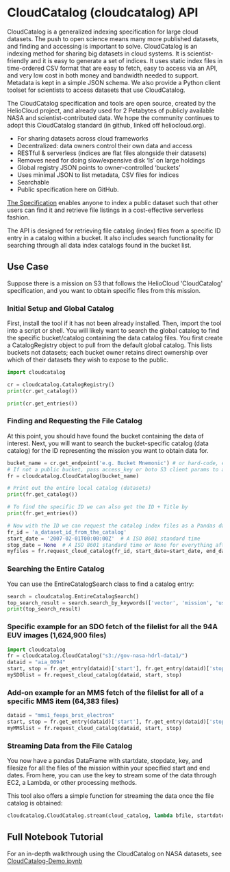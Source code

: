 # CloudCatalog (cloudcatalog) API

CloudCatalog is a generalized indexing specification for large cloud datasets.
The push to open science means many more published datasets, and finding and accessing is important to solve. CloudCatalog is an indexing method for sharing big datasets in cloud systems. It is scientist-friendly and it is easy to generate a set of indices. It uses static index files in time-ordered CSV format that are easy to fetch, easy to access via an API, and very low cost in both money and bandwidth needed to support. Metadata is kept in a simple JSON schema. We also provide a Python client toolset for scientists to access datasets that use CloudCatalog. 

The CloudCatalog specification and tools are open source, created by the HelioCloud project, and already used for 2 Petabytes of publicly available NASA and scientist-contributed data. We hope the community continues to adopt this CloudCatalog standard (in github, linked off heliocloud.org).

* For sharing datasets across cloud frameworks
* Decentralized: data owners control their own data and access
* RESTful & serverless (indices are flat files alongside their datasets)
* Removes need for doing slow/expensive disk ‘ls’ on large holdings
* Global registry JSON points to owner-controlled ‘buckets’
* Uses minimal JSON to list metadata, CSV files for indices
* Searchable
* Public specification here on GitHub.

[The Specification](docs/cloudcatalog-spec.md) enables anyone to index a public dataset such that other users can find it and retrieve file listings in a cost-effective serverless fashion.

The API is designed for retrieving file catalog (index) files from a specific ID entry in a catalog within a bucket. It also includes search functionality for searching through all data index catalogs found in the bucket list.

## Use Case
Suppose there is a mission on S3 that follows the HelioCloud 'CloudCatalog' specification, and you want to obtain specific files from this mission.

### Initial Setup and Global Catalog
First, install the tool if it has not been already installed. Then, import the tool into a script or shell. You will likely want to search the global catalog to find the specific bucket/catalog containing the data catalog files. You first create a CatalogRegistry object to pull from the default global catalog. This lists buckets not datasets; each bucket owner retains direct ownership over which of their datasets they wish to expose to the public.

```python
import cloudcatalog

cr = cloudcatalog.CatalogRegistry()
print(cr.get_catalog())

print(cr.get_entries())
```

### Finding and Requesting the File Catalog
At this point, you should have found the bucket containing the data of interest. Next, you will want to search the bucket-specific catalog (data catalog) for the ID representing the mission you want to obtain data for.

```python
bucket_name = cr.get_endpoint('e.g. Bucket Mnemonic') # or hard-code, e.g. 's3://mybucket'
# If not a public bucket, pass access_key or boto S3 client params to access it
fr = cloudcatalog.CloudCatalog(bucket_name)  

# Print out the entire local catalog (datasets)
print(fr.get_catalog())

# To find the specific ID we can also get the ID + Title by
print(fr.get_entries())

# Now with the ID we can request the catalog index files as a Pandas dataframe
fr_id = 'a_dataset_id_from_the_catalog'
start_date = '2007-02-01T00:00:00Z'  # A ISO 8601 standard time
stop_date = None  # A ISO 8601 standard time or None for everything after start_date
myfiles = fr.request_cloud_catalog(fr_id, start_date=start_date, end_date=end_date, overwrite=False)
```

### Searching the Entire Catalog
You can use the EntireCatalogSearch class to find a catalog entry:

```python
search = cloudcatalog.EntireCatalogSearch()
top_search_result = search.search_by_keywords(['vector', 'mission', 'useful'])[0]
print(top_search_result)
```

### Specific example for an SDO fetch of the filelist for all the 94A EUV images (1,624,900 files)
``` python
import cloudcatalog
fr = cloudcatalog.CloudCatalog("s3://gov-nasa-hdrl-data1/")
dataid = "aia_0094"
start, stop = fr.get_entry(dataid)['start'], fr.get_entry(dataid)['stop']
mySDOlist = fr.request_cloud_catalog(dataid, start, stop)
```

### Add-on example for an MMS fetch of the filelist for all of a specific MMS item (64,383 files)
``` python
dataid = "mms1_feeps_brst_electron"
start, stop = fr.get_entry(dataid)['start'], fr.get_entry(dataid)['stop']
myMMSlist = fr.request_cloud_catalog(dataid, start, stop)
```

### Streaming Data from the File Catalog
You now have a pandas DataFrame with startdate, stopdate, key, and filesize for all the files of the mission within your specified start and end dates. From here, you can use the key to stream some of the data through EC2, a Lambda, or other processing methods.

This tool also offers a simple function for streaming the data once the file catalog is obtained:

```python
cloudcatalog.CloudCatalog.stream(cloud_catalog, lambda bfile, startdate, stopdate, filesize: print(len(bo.read()), filesize))
```

## Full Notebook Tutorial

For an in-depth walkthrough using the CloudCatalog on NASA datasets, see [CloudCatalog-Demo.ipynb](https://github.com/heliocloud-data/science-tutorials/blob/main/CloudCatalog-Demo.ipynb)